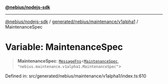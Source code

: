 [**@nebius/nodejs-sdk**](../../../../../README.md)

---

[@nebius/nodejs-sdk](../../../../../README.md) / [generated/nebius/maintenance/v1alpha1](../README.md) / MaintenanceSpec

# Variable: MaintenanceSpec

> **MaintenanceSpec**: [`MessageFns`](../../../../../runtime/protos/core/interfaces/MessageFns.md)\<[`MaintenanceSpec`](../interfaces/MaintenanceSpec.md), `"nebius.maintenance.v1alpha1.MaintenanceSpec"`\>

Defined in: src/generated/nebius/maintenance/v1alpha1/index.ts:610
